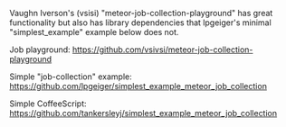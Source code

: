 
Vaughn Iverson's (vsisi) "meteor-job-collection-playground" has great functionality but also has library dependencies that lpgeiger's minimal "simplest_example" example below does not.

Job playground: https://github.com/vsivsi/meteor-job-collection-playground

Simple "job-collection" example: https://github.com/lpgeiger/simplest_example_meteor_job_collection

Simple CoffeeScript: https://github.com/tankersleyj/simplest_example_meteor_job_collection
